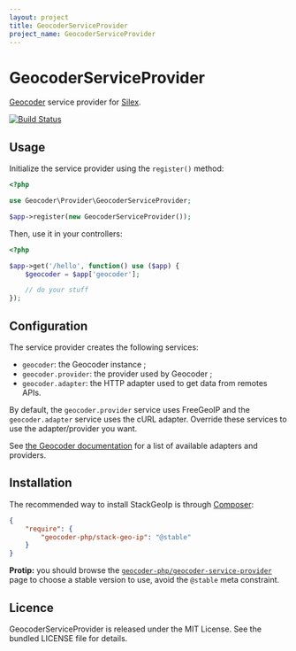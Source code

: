 ```yaml
---
layout: project
title: GeocoderServiceProvider
project_name: GeocoderServiceProvider
---
```


GeocoderServiceProvider
=======================

[Geocoder](http://geocoder-php.org/Geocoder/) service provider for
[Silex](http://silex.sensiolabs.org/).

[![Build
Status](https://travis-ci.org/geocoder-php/GeocoderServiceProvider.png)](https://travis-ci.org/geocoder-php/GeocoderServiceProvider)


## Usage

Initialize the service provider using the `register()` method:

```php
<?php

use Geocoder\Provider\GeocoderServiceProvider;

$app->register(new GeocoderServiceProvider());
```

Then, use it in your controllers:

```php
<?php

$app->get('/hello', function() use ($app) {
    $geocoder = $app['geocoder'];

    // do your stuff
});
```


## Configuration

The service provider creates the following services:

  * `geocoder`: the Geocoder instance ;
  * `geocoder.provider`: the provider used by Geocoder ;
  * `geocoder.adapter`: the HTTP adapter used to get data from remotes APIs.

By default, the `geocoder.provider` service uses FreeGeoIP and the
`geocoder.adapter` service uses the cURL adapter. Override these services to use
the adapter/provider you want.

See [the Geocoder documentation](http://geocoder-php.org/Geocoder/) for a list
of available adapters and providers.


## Installation

The recommended way to install StackGeoIp is through
[Composer](http://getcomposer.org/):

``` json
{
    "require": {
        "geocoder-php/stack-geo-ip": "@stable"
    }
}
```

**Protip:** you should browse the
[`geocoder-php/geocoder-service-provider`](https://packagist.org/packages/geocoder-php/geocoder-service-provider)
page to choose a stable version to use, avoid the `@stable` meta constraint.


## Licence

GeocoderServiceProvider is released under the MIT License. See the bundled
LICENSE file for details.
